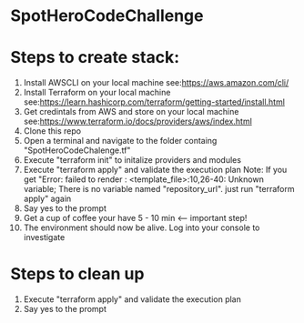 # SpotHeroCodeChallenge
 
# Steps to create stack:

1. Install AWSCLI on your local machine see:https://aws.amazon.com/cli/
2. Install Terraform on your local machine see:https://learn.hashicorp.com/terraform/getting-started/install.html
3. Get credintals from AWS and store on your local machine  see:https://www.terraform.io/docs/providers/aws/index.html
4. Clone this repo
5. Open a terminal and navigate to the folder containg "SpotHeroCodeChalenge.tf"
6. Execute "terraform init" to initalize providers and modules
7. Execute "terraform apply" and validate the execution plan 
Note: If you get "Error: failed to render : <template_file>:10,26-40: Unknown variable; There is no variable named "repository_url". just run "terraform apply" again
8. Say yes to the prompt
9. Get a cup of coffee your have 5 - 10 min <-- important step!
10. The environment should now be alive. Log into your console to investigate


# Steps to clean up
1. Execute "terraform apply" and validate the execution plan 
2. Say yes to the prompt
